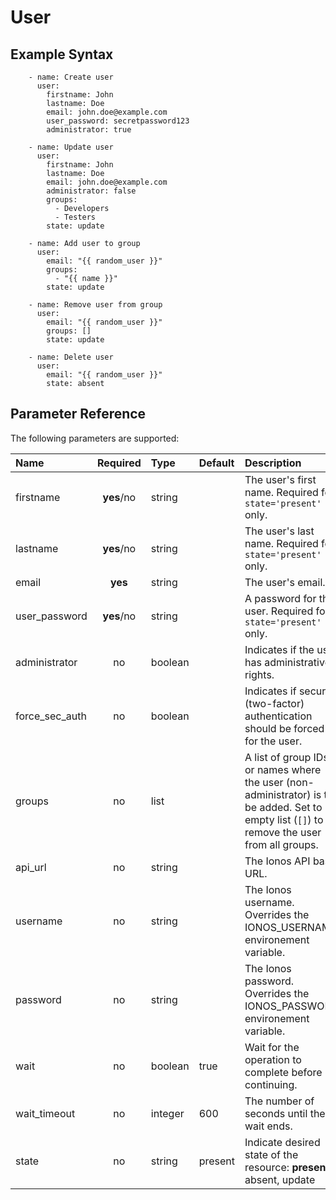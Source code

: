 # User

## Example Syntax

```text
    - name: Create user
      user:
        firstname: John
        lastname: Doe
        email: john.doe@example.com
        user_password: secretpassword123
        administrator: true

    - name: Update user
      user:
        firstname: John
        lastname: Doe
        email: john.doe@example.com
        administrator: false
        groups:
          - Developers
          - Testers
        state: update

    - name: Add user to group
      user:
        email: "{{ random_user }}"
        groups:
          - "{{ name }}"
        state: update

    - name: Remove user from group
      user:
        email: "{{ random_user }}"
        groups: []
        state: update

    - name: Delete user
      user:
        email: "{{ random_user }}"
        state: absent
```

## Parameter Reference

The following parameters are supported:

| Name | Required | Type | Default | Description |
| :--- | :---: | :--- | :--- | :--- |
| firstname | **yes**/no | string |  | The user's first name. Required for `state='present'` only. |
| lastname | **yes**/no | string |  | The user's last name. Required for `state='present'` only. |
| email | **yes** | string |  | The user's email. |
| user\_password | **yes**/no | string |  | A password for the user. Required for `state='present'` only. |
| administrator | no | boolean |  | Indicates if the user has administrative rights. |
| force\_sec\_auth | no | boolean |  | Indicates if secure \(two-factor\) authentication should be forced for the user. |
| groups | no | list |  | A list of group IDs or names where the user \(non-administrator\) is to be added. Set to empty list \(`[]`\) to remove the user from all groups. |
| api\_url | no | string |  | The Ionos API base URL. |
| username | no | string |  | The Ionos username. Overrides the IONOS\_USERNAME environement variable. |
| password | no | string |  | The Ionos password. Overrides the IONOS\_PASSWORD environement variable. |
| wait | no | boolean | true | Wait for the operation to complete before continuing. |
| wait\_timeout | no | integer | 600 | The number of seconds until the wait ends. |
| state | no | string | present | Indicate desired state of the resource: **present**, absent, update |

